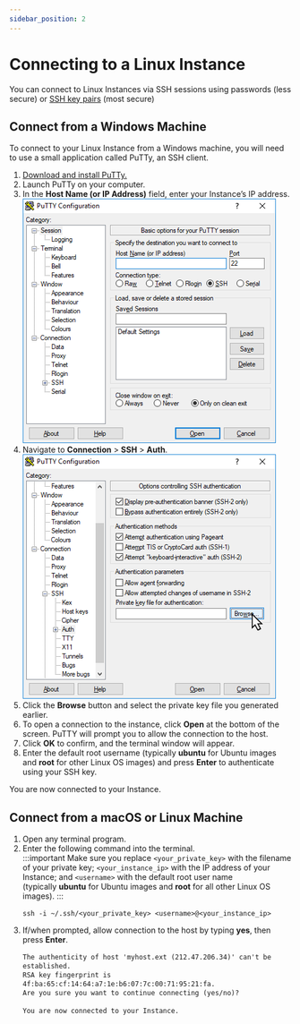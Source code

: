 ```yaml
---
sidebar_position: 2
---
```

# Connecting to a Linux Instance

You can connect to Linux Instances via SSH sessions using passwords (less secure) or [SSH key pairs](/docs/ToolsandUtilities/ManagingSSHKeysandKeyPairs) (most secure)

## Connect from a Windows Machine

To connect to your Linux Instance from a Windows machine, you will need to use a small application called PuTTy, an SSH client.
1. [Download and install PuTTy.](https://www.chiark.greenend.org.uk/~sgtatham/putty/latest.html)
2. Launch PuTTy on your computer.
3. In the **Host Name (or IP Address)** field, enter your Instance’s IP address.   
   ![Putty](img/putty1.png)
4. Navigate to **Connection** > **SSH** > **Auth**.
	  ![Putty](img/putty2.png)
5. Click the **Browse** button and select the private key file you generated earlier.
6. To open a connection to the instance, click **Open** at the bottom of the screen. PuTTY will prompt you to allow the connection to the host.
7. Click **OK** to confirm, and the terminal window will appear.
8. Enter the default root username (typically **ubuntu** for Ubuntu images and **root** for other Linux OS images) and press **Enter** to authenticate using your SSH key.

You are now connected to your Instance.

## Connect from a macOS or Linux Machine

1. Open any terminal program.
2. Enter the following command into the terminal.    
   :::important 
   Make sure you replace `<your_private_key>` with the filename of your private key; `<your_instance_ip>` with the IP address of your Instance; and `<username>` with the default root user name (typically **ubuntu** for Ubuntu images and **root** for all other Linux OS images).
   :::
	```
	ssh -i ~/.ssh/<your_private_key> <username>@<your_instance_ip>
	```
3. If/when prompted, allow connection to the host by typing **yes**, then press **Enter**.
	```
	The authenticity of host 'myhost.ext (212.47.206.34)' can't be established.  
	RSA key fingerprint is 4f:ba:65:cf:14:64:a7:1e:b6:07:7c:00:71:95:21:fa.
	Are you sure you want to continue connecting (yes/no)?
	
	You are now connected to your Instance.
	```


